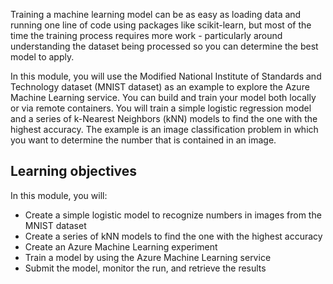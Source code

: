 Training a machine learning model can be as easy as loading data and running one line of code using packages like scikit-learn, but most of the time the training process requires more work - particularly around understanding the dataset being processed so you can determine the best model to apply.

In this module, you will use the Modified National Institute of Standards and Technology dataset (MNIST dataset) as an example to explore the Azure Machine Learning service. You can build and train your model both locally or via remote containers. You will train a simple logistic regression model and a series of k-Nearest Neighbors (kNN) models to find the one with the highest accuracy. The example is an image classification problem in which you want to determine the number that is contained in an image.

## Learning objectives

In this module, you will:

- Create a simple logistic model to recognize numbers in images from the MNIST dataset
- Create a series of kNN models to find the one with the highest accuracy
- Create an Azure Machine Learning experiment
- Train a model by using the Azure Machine Learning service
- Submit the model, monitor the run, and retrieve the results